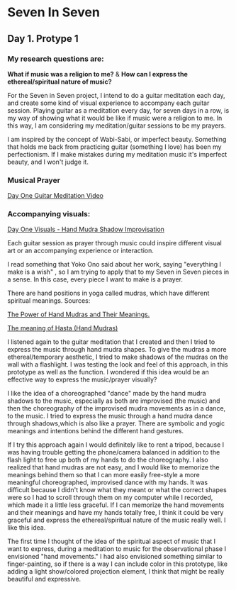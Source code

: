 # Seven In Seven 

## Day 1. Protype 1

### My research questions are: 

**What if music was a religion to me?**
 & 
 **How can I express the ethereal/spiritual nature of music?** 

For the Seven in Seven project, I intend to do a guitar meditation each day, and create some kind of visual experience to accompany each guitar session. Playing guitar as a meditation every day, for seven days in a row, is my way of showing what it would be like if music were a religion to me.  In this way, I am considering my meditation/guitar sessions to be my prayers.

I am inspired by the concept of Wabi-Sabi, or imperfect beauty. Something that holds me back from practicing guitar (something I love) has been my perfectionism. If I make mistakes during my meditation music it's imperfect beauty, and I won't judge it. 

### Musical Prayer

[Day One Guitar Meditation Video](https://youtu.be/TENqtsP2VBA)

### Accompanying visuals:

[Day One Visuals - Hand Mudra Shadow Improvisation](https://youtu.be/8p__esa24J4)

Each guitar session as prayer through music could inspire different visual art or an accompanying experience or interaction. 

I read something that Yoko Ono said about her work, saying "everything I make is a wish" , so I am trying to apply that to my Seven in Seven pieces in a sense. In this case, every piece I want to make is a prayer.

There are hand positions in yoga called mudras, which have different spiritual meanings. 
Sources: 

[The Power of Hand Mudras and Their Meanings.](https://www.azulfit.com/hand-mudras-power-and-meaning/) 

[The meaning of Hasta (Hand Mudras)](https://www.intuitiveflow.com/the-magic-of-the-hand-mudras/)

I listened again to the guitar meditation that I created and then I tried to express the music through hand mudra shapes. To give the mudras a more ethereal/temporary aesthetic, I tried to make shadows of the mudras on the wall with a flashlight. I was testing the look and feel of this approach, in this prototype as well as the function. I wondered if this idea would be an effective way to express the music/prayer visually?

I like the idea of a choreographed "dance" made by the hand mudra shadows to the music, especially as both are improvised (the music) and then the choreography of the improvised mudra movements as in a dance, to the music. I tried to express the music through a hand mudra dance through shadows,which is also like a prayer. There are symbolic and yogic meanings and intentions behind the different hand gestures.

If I try this approach again I would definitely like to rent a tripod, because I was having trouble getting the phone/camera balanced in addition to the flash light to free up both of my hands to do the choreography. I also realized that hand mudras are not easy, and I would like to memorize the meanings behind them so that I can more easily free-style a more meaningful choreographed, improvised dance with my hands. It was difficult because I didn't know what they meant or what the correct shapes were so I had to scroll through them on my computer while I recorded, which made it a little less graceful. If I can memorize the hand movements and their meanings and have my hands totally free, I think it could be very graceful and express the ethereal/spiritual nature of the music really well. I like this idea.

The first time I thought of the idea of the spiritual aspect of music that I want to express, during a meditation to music for the observational phase I envisioned "hand movements." I had also envisioned something similar to finger-painting, so if there is a way I can include color in this prototype, like adding a light show/colored projection element, I think that might be really beautiful and expressive. 


